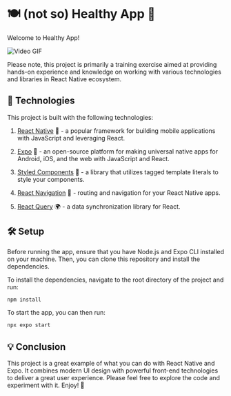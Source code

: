 # 🍽️ (not so) Healthy App 🚚

Welcome to Healthy App! 

![Video GIF](./video.gif)

Please note, this project is primarily a training exercise aimed at providing hands-on experience and knowledge on working with various technologies and libraries in React Native ecosystem.

## 🚀 Technologies

This project is built with the following technologies:

1. [React Native](https://reactnative.dev/) 📱 - a popular framework for building mobile applications with JavaScript and leveraging React.

2. [Expo](https://expo.io/) 🎪 - an open-source platform for making universal native apps for Android, iOS, and the web with JavaScript and React.

3. [Styled Components](https://styled-components.com/) 💅 - a library that utilizes tagged template literals to style your components.

4. [React Navigation](https://reactnavigation.org/) 🚀 - routing and navigation for your React Native apps.

5. [React Query](https://react-query.tanstack.com/) 🌍 - a data synchronization library for React.

## 🛠️ Setup

Before running the app, ensure that you have Node.js and Expo CLI installed on your machine. Then, you can clone this repository and install the dependencies.

To install the dependencies, navigate to the root directory of the project and run:

```bash
npm install
```

To start the app, you can then run:

```bash
npx expo start
```

## 💡 Conclusion

This project is a great example of what you can do with React Native and Expo. It combines modern UI design with powerful front-end technologies to deliver a great user experience. Please feel free to explore the code and experiment with it. Enjoy! 🎉